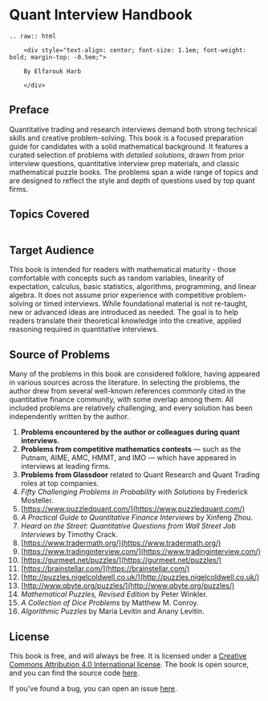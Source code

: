 # Quant Interview Handbook

```{eval-rst}
.. raw:: html

    <div style="text-align: center; font-size: 1.1em; font-weight: bold; margin-top: -0.5em;">

    By Elfarouk Harb

    </div>
```

## Preface

Quantitative trading and research interviews demand both strong technical skills and creative problem-solving. This book is a focused preparation guide for candidates with a solid mathematical background. It features a curated selection of problems with *detailed solutions*, drawn from prior interview questions, quantitative interview prep materials, and classic mathematical puzzle books. The problems span a wide range of topics and are designed to reflect the style and depth of questions used by top quant firms.

## Topics Covered

```{tableofcontents}
```

## Target Audience

This book is intended for readers with mathematical maturity - those comfortable with concepts such as random variables, linearity of expectation, calculus, basic statistics, algorithms, programming, and linear algebra. It does not assume prior experience with competitive problem-solving or timed interviews. While foundational material is not re-taught, new or advanced ideas are introduced as needed. The goal is to help readers translate their theoretical knowledge into the creative, applied reasoning required in quantitative interviews.

## Source of Problems

Many of the problems in this book are considered folklore, having appeared in various sources across the literature. In selecting the problems, the author drew from several well-known references commonly cited in the quantitative finance community, with some overlap among them. All included problems are relatively challenging, and every solution has been independently written by the author.

1. **Problems encountered by the author or colleagues during quant interviews.**  
2. **Problems from competitive mathematics contests** — such as the Putnam, AIME, AMC, HMMT, and IMO — which have appeared in interviews at leading firms.  
3. **Problems from Glassdoor** related to Quant Research and Quant Trading roles at top companies.  
4. *Fifty Challenging Problems in Probability with Solutions* by Frederick Mosteller.  
5. [https://www.puzzledquant.com/](https://www.puzzledquant.com/)  
6. *A Practical Guide to Quantitative Finance Interviews* by Xinfeng Zhou.  
7. *Heard on the Street: Quantitative Questions from Wall Street Job Interviews* by Timothy Crack.  
8. [https://www.tradermath.org/](https://www.tradermath.org/)  
9. [https://www.tradinginterview.com/](https://www.tradinginterview.com/)  
10. [https://gurmeet.net/puzzles/](https://gurmeet.net/puzzles/)  
11. [https://brainstellar.com/](https://brainstellar.com/)  
12. [http://puzzles.nigelcoldwell.co.uk/](http://puzzles.nigelcoldwell.co.uk/)  
13. [http://www.qbyte.org/puzzles/](http://www.qbyte.org/puzzles/)  
14. *Mathematical Puzzles, Revised Edition* by Peter Winkler.  
15. *A Collection of Dice Problems* by Matthew M. Conroy.  
16. *Algorithmic Puzzles* by Maria Levitin and Anany Levitin.  

## License

This book is free, and will always be free. It is licensed under a [Creative Commons Attribution 4.0 International license](https://creativecommons.org/licenses/by/4.0/). The book is open source, and you can find the source code [here](https://github.com/FaroukY/QuantBook).

If you've found a bug, you can open an issue [here](https://github.com/FaroukY/QuantBook/issues/new?title=Issue%20on%20page%20%2Fintro.html&body=Your%20issue%20content%20here).
